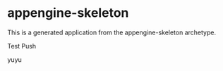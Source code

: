 appengine-skeleton
=============================

This is a generated application from the appengine-skeleton archetype.

Test
Push

yuyu
